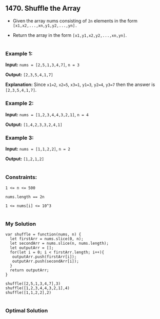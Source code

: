 ## 1470. Shuffle the Array

- Given the array nums consisting of `2n` elements in the form `[x1,x2,...,xn,y1,y2,...,yn].`

- Return the array in the form `[x1,y1,x2,y2,...,xn,yn]`.
#
### Example 1:
<b>Input:</b> `nums = [2,5,1,3,4,7]`, `n = 3`

<b>Output:</b> `[2,3,5,4,1,7]` 

<b>Explanation:</b> Since `x1=2`, `x2=5`, `x3=1`, `y1=3`, `y2=4`, `y3=7` then the answer is `[2,3,5,4,1,7]`.

### Example 2:
 <b>Input:</b> `nums = [1,2,3,4,4,3,2,1]`, `n = 4`
 
 <b>Output:</b> `[1,4,2,3,3,2,4,1]`
 
### Example 3:
 <b>Input:</b> `nums = [1,1,2,2]`, `n = 2`
 
 <b>Output:</b> `[1,2,1,2]`
 
#
### Constraints:

`1 <= n <= 500`

`nums.length == 2n`

`1 <= nums[i] <= 10^3`

#
### My Solution

````
var shuffle = function(nums, n) {
  let firstArr = nums.slice(0, n);
  let secondArr = nums.slice(n, nums.length);
  let outputArr = [];
  for(let i = 0; i < firstArr.length; i++){
   outputArr.push(firstArr[i]);
   outputArr.push(secondArr[i]);
  }
  return outputArr;
}

shuffle([2,5,1,3,4,7],3)
shuffle([1,2,3,4,4,3,2,1],4)
shuffle([1,1,2,2],2)
````

#
### Optimal Solution
